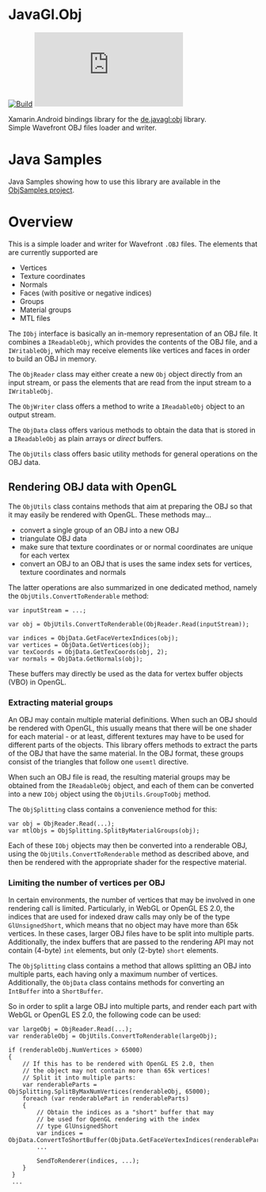 # JavaGl.Obj
[![Build](https://github.com/Saratsin/JavaGl.Obj/actions/workflows/build_and_publish_nuget.yml/badge.svg)](https://github.com/Saratsin/JavaGl.Obj/actions/workflows/build_and_publish_nuget.yml) 
[![Nuget](https://img.shields.io/nuget/v/JavaGl.Obj)](https://www.nuget.org/packages/JavaGl.Obj)

Xamarin.Android bindings library for the [de.javagl:obj](https://github.com/javagl/Obj) library.  
Simple Wavefront OBJ files loader and writer.

# Java Samples

Java Samples showing how to use this library are available in the [ObjSamples project](https://github.com/javagl/ObjSamples).
    

# Overview

This is a simple loader and writer for Wavefront `.OBJ` files. The elements
that are currently supported are

 - Vertices
 - Texture coordinates
 - Normals
 - Faces (with positive or negative indices)
 - Groups
 - Material groups
 - MTL files
 
The `IObj` interface is basically an in-memory representation of an OBJ file.
It combines a `IReadableObj`, which provides the contents of the OBJ file,
and a `IWritableObj`, which may receive elements like vertices and faces
in order to build an OBJ in memory.

The `ObjReader` class may either create a new `Obj` object directly 
from an input stream, or pass the elements that are read from the input 
stream to a `IWritableObj`.

The `ObjWriter` class offers a method to write a `IReadableObj` object
to an output stream.

The `ObjData` class offers various methods to obtain the data that is
stored in a `IReadableObj` as plain arrays or *direct* buffers. 

The `ObjUtils` class offers basic utility methods for general operations
on the OBJ data. 

## Rendering OBJ data with OpenGL
   
The `ObjUtils` class contains methods that aim at preparing the OBJ so 
that it may easily be rendered with OpenGL. These methods may...

 - convert a single group of an OBJ into a new OBJ
 - triangulate OBJ data
 - make sure that texture coordinates or or normal coordinates are unique
   for each vertex
 - convert an OBJ to an OBJ that is uses the same index sets for vertices,
   texture coordinates and normals

The latter operations are also summarized in one dedicated method, namely
the `ObjUtils.ConvertToRenderable` method:

    var inputStream = ...;

    var obj = ObjUtils.ConvertToRenderable(ObjReader.Read(inputStream));

    var indices = ObjData.GetFaceVertexIndices(obj);
    var vertices = ObjData.GetVertices(obj);
    var texCoords = ObjData.GetTexCoords(obj, 2);
    var normals = ObjData.GetNormals(obj);

These buffers may directly be used as the data for vertex buffer objects (VBO)
in OpenGL. 

### Extracting material groups

An OBJ may contain multiple material definitions. When such an OBJ should
be rendered with OpenGL, this usually means that there will be one shader
for each material - or at least, different textures may have to be used
for different parts of the objects. This library offers methods to extract 
the parts of the OBJ that have the same material. In the OBJ format, these 
groups consist of the triangles that follow one `usemtl` directive.

When such an OBJ file is read, the resulting material groups may be obtained
from the `IReadableObj` object, and each of them can be converted into a new
`IObj` object using the `ObjUtils.GroupToObj` method. 

The `ObjSplitting` class contains a convenience method for this:

    var obj = ObjReader.Read(...);
    var mtlObjs = ObjSplitting.SplitByMaterialGroups(obj);

Each of these `IObj` objects may then be converted into a renderable OBJ,
using the `ObjUtils.ConvertToRenderable` method as described above, 
and then be rendered with the appropriate shader for the respective
material.

### Limiting the number of vertices per OBJ

In certain environments, the number of vertices that may be involved in
one rendering call is limited. Particularly, in WebGL or OpenGL ES 2.0,
the indices that are used for indexed draw calls may only be of the type
`GlUnsignedShort`, which means that no object may have more than
65k vertices. In these cases, larger OBJ files have to be split into
multiple parts. Additionally, the index buffers that are passed to 
the rendering API may not contain (4-byte) `int` elements, but only
(2-byte) `short` elements. 

The `ObjSplitting` class contains a method that allows splitting an
OBJ into multiple parts, each having only a maximum number of vertices.
Additionally, the `ObjData` class contains methods for converting 
an `IntBuffer` into a `ShortBuffer`. 
 
So in order to split a large OBJ into multiple parts, and render each
part with WebGL or OpenGL ES 2.0, the following code can be used:

    var largeObj = ObjReader.Read(...);
    var renderableObj = ObjUtils.ConvertToRenderable(largeObj);
    
    if (renderableObj.NumVertices > 65000)
    {
        // If this has to be rendered with OpenGL ES 2.0, then
        // the object may not contain more than 65k vertices!
        // Split it into multiple parts: 
        var renderableParts = ObjSplitting.SplitByMaxNumVertices(renderableObj, 65000);
        foreach (var renderablePart in renderableParts)
        {
            // Obtain the indices as a "short" buffer that may
            // be used for OpenGL rendering with the index 
            // type GlUnsignedShort
            var indices = ObjData.ConvertToShortBuffer(ObjData.GetFaceVertexIndices(renderablePart));
            ...
            
            SendToRenderer(indices, ...);
        }
     }
     ...
